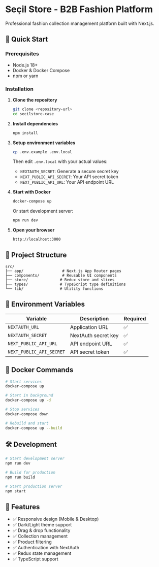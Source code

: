 # Seçil Store - B2B Fashion Platform

Professional fashion collection management platform built with Next.js.

## 🚀 Quick Start

### Prerequisites
- Node.js 18+ 
- Docker & Docker Compose
- npm or yarn

### Installation

1. **Clone the repository**
   ```bash
   git clone <repository-url>
   cd secilstore-case
   ```

2. **Install dependencies**
   ```bash
   npm install
   ```

3. **Setup environment variables**
   ```bash
   cp .env.example .env.local
   ```
   
   Then edit `.env.local` with your actual values:
   - `NEXTAUTH_SECRET`: Generate a secure secret key
   - `NEXT_PUBLIC_API_SECRET`: Your API secret token
   - `NEXT_PUBLIC_API_URL`: Your API endpoint URL

4. **Start with Docker**
   ```bash
   docker-compose up
   ```

   Or start development server:
   ```bash
   npm run dev
   ```

5. **Open your browser**
   ```
   http://localhost:3000
   ```

## 📁 Project Structure

```
src/
├── app/                 # Next.js App Router pages
├── components/          # Reusable UI components
├── store/              # Redux store and slices
├── types/              # TypeScript type definitions
└── lib/                # Utility functions
```

## 🔧 Environment Variables

| Variable | Description | Required |
|----------|-------------|----------|
| `NEXTAUTH_URL` | Application URL | ✅ |
| `NEXTAUTH_SECRET` | NextAuth secret key | ✅ |
| `NEXT_PUBLIC_API_URL` | API endpoint URL | ✅ |
| `NEXT_PUBLIC_API_SECRET` | API secret token | ✅ |

## 🐳 Docker Commands

```bash
# Start services
docker-compose up

# Start in background
docker-compose up -d

# Stop services
docker-compose down

# Rebuild and start
docker-compose up --build
```

## 🛠️ Development

```bash
# Start development server
npm run dev

# Build for production
npm run build

# Start production server
npm start
```

## 📱 Features

- ✅ Responsive design (Mobile & Desktop)
- ✅ Dark/Light theme support
- ✅ Drag & drop functionality
- ✅ Collection management
- ✅ Product filtering
- ✅ Authentication with NextAuth
- ✅ Redux state management
- ✅ TypeScript support

